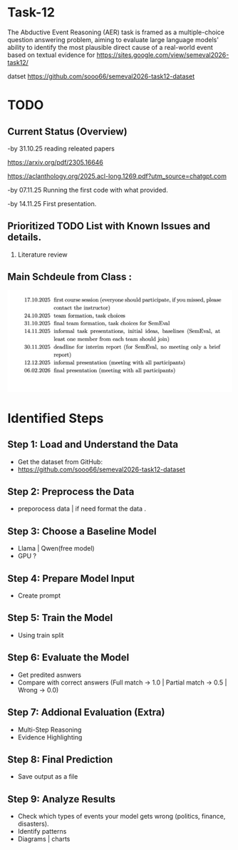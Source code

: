 # Task-12

The Abductive Event Reasoning (AER) task is framed as a multiple-choice question answering problem, aiming to evaluate large language models' ability to identify the most plausible direct cause of a real-world event based on textual evidence
for https://sites.google.com/view/semeval2026-task12/

datset https://github.com/sooo66/semeval2026-task12-dataset

#  TODO 




## Current Status (Overview)

-by 31.10.25    reading releated papers 

https://arxiv.org/pdf/2305.16646

https://aclanthology.org/2025.acl-long.1269.pdf?utm_source=chatgpt.com

-by 07.11.25   Running the first code with what provided.

-by 14.11.25   First presentation.


## Prioritized TODO List with Known Issues and details.

1. Literature review
   
   
 
## Main Schdeule from Class :
![schedule]( https://github.com/ayperiKhudaybergenova/Task-12/blob/main/Main%20Schedule.png)


# Identified Steps 
## Step 1: Load and Understand the Data
   - Get the dataset from GitHub:
   - https://github.com/sooo66/semeval2026-task12-dataset
   

## Step 2: Preprocess the Data
   - preporocess data | if need format the data .
   
## Step 3: Choose a Baseline Model
   -   Llama | Qwen(free model)
   -   GPU ?
     
## Step 4: Prepare Model Input
   - Create prompt
     
## Step 5: Train the Model
   - Using train split
     
## Step 6: Evaluate the Model
   - Get predited asnwers
   - Compare with correct answers (Full match → 1.0 | Partial match → 0.5 | Wrong → 0.0)
     
## Step 7: Addional Evaluation (Extra)
   - Multi-Step Reasoning
   - Evidence Highlighting
   
## Step 8: Final Prediction
   - Save output as a file
    
## Step 9: Analyze Results
   - Check which types of events your model gets wrong (politics, finance, disasters).
   - Identify patterns
   - Diagrams | charts 

